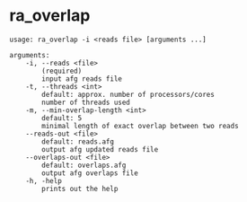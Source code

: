 # ra_overlap

    usage: ra_overlap -i <reads file> [arguments ...]

    arguments:
        -i, --reads <file>
            (required)
            input afg reads file
        -t, --threads <int>
            default: approx. number of processors/cores
            number of threads used
        -m, --min-overlap-length <int>
            default: 5
            minimal length of exact overlap between two reads
        --reads-out <file>
            default: reads.afg
            output afg updated reads file
        --overlaps-out <file>
            default: overlaps.afg
            output afg overlaps file
        -h, -help
            prints out the help